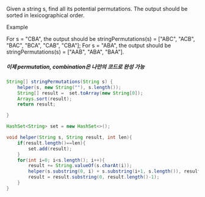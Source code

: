 Given a string s, find all its potential permutations. The output should be sorted in lexicographical order.

Example

For s = "CBA", the output should be
stringPermutations(s) = ["ABC", "ACB", "BAC", "BCA", "CAB", "CBA"];
For s = "ABA", the output should be
stringPermutations(s) = ["AAB", "ABA", "BAA"].

##### 이제 permutation, combination은 나만의 코드로 완성 가능

```java
String[] stringPermutations(String s) {
    helper(s, new String(""), s.length());
    String[] result =  set.toArray(new String[0]);
    Arrays.sort(result);
    return result;

}

HashSet<String> set = new HashSet<>();

void helper(String s, String result, int len){
    if(result.length()==len){
        set.add(result);
    }
    for(int i=0; i<s.length(); i++){
        result += String.valueOf(s.charAt(i));
        helper(s.substring(0, i) + s.substring(i+1, s.length()), result, len);
        result = result.substring(0, result.length()-1);        
    }
}
```